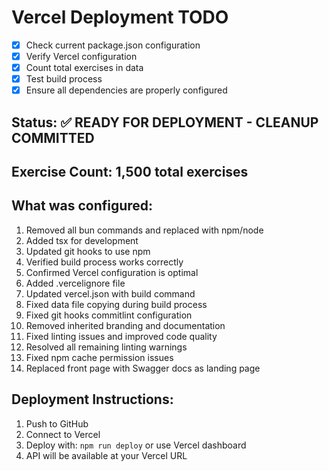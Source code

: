 # Vercel Deployment TODO

- [x] Check current package.json configuration
- [x] Verify Vercel configuration
- [x] Count total exercises in data
- [x] Test build process
- [x] Ensure all dependencies are properly configured

## Status: ✅ READY FOR DEPLOYMENT - CLEANUP COMMITTED

## Exercise Count: 1,500 total exercises

## What was configured:
1. Removed all bun commands and replaced with npm/node
2. Added tsx for development
3. Updated git hooks to use npm
4. Verified build process works correctly
5. Confirmed Vercel configuration is optimal
6. Added .vercelignore file
7. Updated vercel.json with build command
8. Fixed data file copying during build process
9. Fixed git hooks commitlint configuration
10. Removed inherited branding and documentation
11. Fixed linting issues and improved code quality
12. Resolved all remaining linting warnings
13. Fixed npm cache permission issues
14. Replaced front page with Swagger docs as landing page

## Deployment Instructions:
1. Push to GitHub
2. Connect to Vercel
3. Deploy with: `npm run deploy` or use Vercel dashboard
4. API will be available at your Vercel URL
